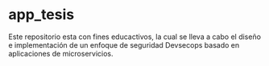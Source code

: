 # app_tesis

Este repositorio esta con fines educactivos, la cual se lleva a cabo el diseño e implementación de un enfoque de seguridad Devsecops basado en aplicaciones de microservicios.